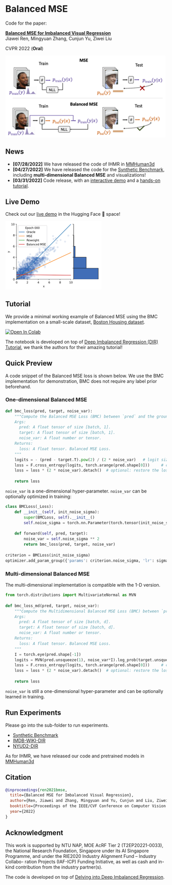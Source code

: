 # Balanced MSE
Code for the paper:

**[Balanced MSE for Imbalanced Visual Regression](https://arxiv.org/abs/2203.16427)**  
Jiawei Ren, Mingyuan Zhang, Cunjun Yu, Ziwei Liu

CVPR 2022 (**Oral**)

<div align="left">
  <img src="figures/intro.png" width="500px" />
</div>

## News
- **[07/28/2022]** We have released the code of IHMR in [MMHuman3d](https://github.com/open-mmlab/mmhuman3d)
- **[04/27/2022]** We have released the code for the [Synthetic Benchmark](./synthetic_benchmark), including **multi-dimensional Balanced MSE** and visualizations!
- **[03/31/2022]** Code release, with an [interactive demo](https://huggingface.co/spaces/jiawei011/Demo-Balanced-MSE) and a [hands-on tutorial](https://colab.research.google.com/github/jiawei-ren/BalancedMSE/blob/main/tutorial/balanced_mse.ipynb).

## Live Demo

Check out our [live demo](https://huggingface.co/spaces/jiawei011/Demo-Balanced-MSE) in the Hugging Face :hugs: space!

<div align="left">
  <img src="figures/regress.gif" width="300px" />
</div>

## Tutorial

We provide a minimal working example of Balanced MSE using the BMC implementation on a small-scale dataset, 
[Boston Housing dataset](https://www.cs.toronto.edu/~delve/data/boston/bostonDetail.html). 

<p class="aligncenter">
    <a href="https://colab.research.google.com/github/jiawei-ren/BalancedMSE/blob/main/tutorial/balanced_mse.ipynb" target="_parent">
        <img src="https://colab.research.google.com/assets/colab-badge.svg" alt="Open In Colab"/>
    </a> 
</p>

The notebook is developed on top of [Deep Imbalanced Regression (DIR) Tutorial](https://github.com/YyzHarry/imbalanced-regression/tree/main/tutorial),
we thank the authors for their amazing tutorial!

## Quick Preview
A code snippet of the Balanced MSE loss is shown below. We use the BMC implementation for demonstration,
BMC does not require any label prior beforehand.

### One-dimensional Balanced MSE
```python
def bmc_loss(pred, target, noise_var):
    """Compute the Balanced MSE Loss (BMC) between `pred` and the ground truth `targets`.
    Args:
      pred: A float tensor of size [batch, 1].
      target: A float tensor of size [batch, 1].
      noise_var: A float number or tensor.
    Returns:
      loss: A float tensor. Balanced MSE Loss.
    """
    logits = - (pred - target.T).pow(2) / (2 * noise_var)   # logit size: [batch, batch]
    loss = F.cross_entropy(logits, torch.arange(pred.shape[0]))     # contrastive-like loss
    loss = loss * (2 * noise_var).detach()  # optional: restore the loss scale, 'detach' when noise is learnable 

    return loss
```
`noise_var` is a one-dimensional hyper-parameter. `noise_var` can be optionally optimized in training:
```python
class BMCLoss(_Loss):
    def __init__(self, init_noise_sigma):
        super(BMCLoss, self).__init__()
        self.noise_sigma = torch.nn.Parameter(torch.tensor(init_noise_sigma))

    def forward(self, pred, target):
        noise_var = self.noise_sigma ** 2
        return bmc_loss(pred, target, noise_var)

criterion = BMCLoss(init_noise_sigma)
optimizer.add_param_group({'params': criterion.noise_sigma, 'lr': sigma_lr, 'name': 'noise_sigma'})

```
### Multi-dimensional Balanced MSE
The multi-dimensional implementation is compatible with the 1-D version.
```python
from torch.distributions import MultivariateNormal as MVN

def bmc_loss_md(pred, target, noise_var):
    """Compute the Multidimensional Balanced MSE Loss (BMC) between `pred` and the ground truth `targets`.
    Args:
      pred: A float tensor of size [batch, d].
      target: A float tensor of size [batch, d].
      noise_var: A float number or tensor.
    Returns:
      loss: A float tensor. Balanced MSE Loss.
    """
    I = torch.eye(pred.shape[-1])
    logits = MVN(pred.unsqueeze(1), noise_var*I).log_prob(target.unsqueeze(0))  # logit size: [batch, batch]
    loss = F.cross_entropy(logits, torch.arange(pred.shape[0]))     # contrastive-like loss
    loss = loss * (2 * noise_var).detach()  # optional: restore the loss scale, 'detach' when noise is learnable 
    
    return loss
```
`noise_var` is still a one-dimensional hyper-parameter and can be optionally learned in training.

## Run Experiments

Please go into the sub-folder to run experiments.

- [Synthetic Benchmark](./synthetic_benchmark)
- [IMDB-WIKI-DIR](./imdb-wiki-dir)
- [NYUD2-DIR](./nyud2-dir)

As for IHMR, we have released our code and pretrained models in [MMHuman3d](https://github.com/open-mmlab/mmhuman3d)

## Citation
```bib
@inproceedings{ren2021bmse,
  title={Balanced MSE for Imbalanced Visual Regression},
  author={Ren, Jiawei and Zhang, Mingyuan and Yu, Cunjun and Liu, Ziwei},
  booktitle={Proceedings of the IEEE/CVF Conference on Computer Vision and Pattern Recognition},
  year={2022}
}
```

## Acknowledgment

This work is supported by NTU NAP, MOE AcRF Tier 2 (T2EP20221-0033), the National Research Foundation, Singapore under its AI Singapore Programme, and under the RIE2020 Industry Alignment Fund – Industry Collabo- ration Projects (IAF-ICP) Funding Initiative, as well as cash and in-kind contribution from the industry partner(s).

The code is developed on top of [Delving into Deep Imbalanced Regression](https://github.com/YyzHarry/imbalanced-regression).




